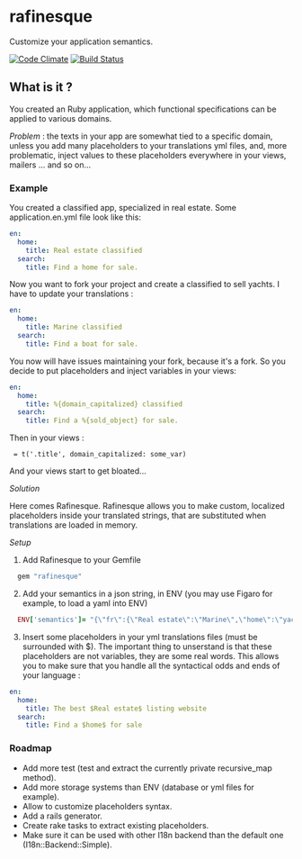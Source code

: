 # rafinesque
Customize your application semantics.

[![Code Climate](https://codeclimate.com/github/demental/rafinesque/badges/gpa.svg)](https://codeclimate.com/github/demental/rafinesque)
[![Build Status](https://travis-ci.org/demental/rafinesque.svg)](https://travis-ci.org/demental/rafinesque)

## What is it ?
You created an Ruby application, which functional specifications can be applied to various domains.

*Problem* : the texts in your app are somewhat tied to a specific domain, unless you add many placeholders to your translations yml files, and, more problematic, inject values to these placeholders everywhere in your views, mailers ... and so on...

### Example
You created a classified app, specialized in real estate. Some application.en.yml file look like this:

```yml
en:
  home:
    title: Real estate classified
  search:
    title: Find a home for sale.

```

Now you want to fork your project and create a classified to sell yachts. I have to update your translations :

```yml
en:
  home:
    title: Marine classified
  search:
    title: Find a boat for sale.

```

You now will have issues maintaining your fork, because it's a fork. So you decide to put placeholders and inject variables in your views:


```yml
en:
  home:
    title: %{domain_capitalized} classified
  search:
    title: Find a %{sold_object} for sale.

```

Then in your views :

```haml
 = t('.title', domain_capitalized: some_var)
```

And your views start to get bloated...

*Solution*

Here comes Rafinesque. Rafinesque allows you to make custom, localized placeholders inside your translated strings, that are substituted when translations are loaded in memory.

*Setup*

1. Add Rafinesque to your Gemfile

```ruby
  gem "rafinesque"
```

2. Add your semantics in a json string, in ENV (you may use Figaro for example, to load a yaml into ENV)

```ruby
  ENV['semantics']= "{\"fr\":{\"Real estate\":\"Marine\",\"home\":\"yacht\",\"maison\":\"bateau\"", \"fr\":{\"l'immobilier\":\"la marine\",\"maison\":\"bateau\""
```

3. Insert some placeholders in your yml translations files (must be surrounded with $). The important thing to unserstand is that these placeholders are not variables, they are some real words. This allows you to make sure that you handle all the syntactical odds and ends of your language :

```yml
en:
  home:
    title: The best $Real estate$ listing website
  search:
    title: Find a $home$ for sale
```

### Roadmap

* Add more test (test and extract the currently private recursive_map method).
* Add more storage systems than ENV (database or yml files for example).
* Allow to customize placeholders syntax.
* Add a rails generator.
* Create rake tasks to extract existing placeholders.
* Make sure it can be used with other I18n backend than the default one (I18n::Backend::Simple).

